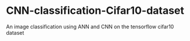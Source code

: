 # CNN-classification-Cifar10-dataset
An image classification using ANN and CNN on the tensorflow cifar10 dataset
